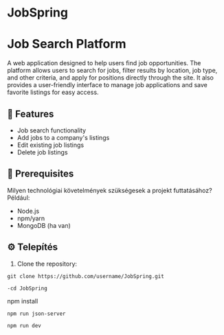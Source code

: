 # JobSpring

# Job Search Platform

A web application designed to help users find job opportunities. The platform allows users to search for jobs, filter results by location, job type, and other criteria, and apply for positions directly through the site. It also provides a user-friendly interface to manage job applications and save favorite listings for easy access.


## 🚀 Features

- Job search functionality
- Add jobs to a company's listings
- Edit existing job listings
- Delete job listings


## 🔧 Prerequisites

Milyen technológiai követelmények szükségesek a projekt futtatásához? 
Például:

- Node.js
- npm/yarn
- MongoDB (ha van)

## ⚙️ Telepítés

1. Clone the repository:
```
git clone https://github.com/username/JobSpring.git
```
```
-cd JobSpring
```
npm install
```
npm run json-server
```
```
npm run dev
```
